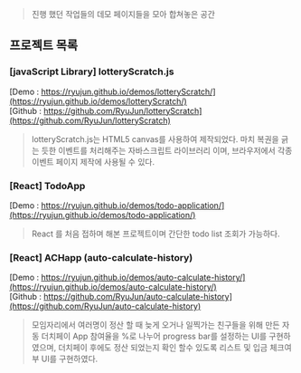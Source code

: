 > 진행 했던 작업들의 데모 페이지들을 모아 합쳐놓은 공간

## 프로젝트 목록

### [javaScript Library] lotteryScratch.js
[Demo   : https://ryujun.github.io/demos/lotteryScratch/](https://ryujun.github.io/demos/lotteryScratch/)<br>
[Github : https://github.com/RyuJun/lotteryScratch](https://github.com/RyuJun/lotteryScratch)
>lotteryScratch.js는 HTML5 canvas를 사용하여 제작되었다. 마치 복권을 긁는 듯한 이벤트를 처리해주는 자바스크립트 라이브러리 이며, 브라우저에서 각종 이벤트 페이지 제작에 사용될 수 있다.

### [React] TodoApp
[Demo   : https://ryujun.github.io/demos/todo-application/](https://ryujun.github.io/demos/todo-application/)
>React 를 처음 접하며 해본 프로젝트이며 간단한 todo list 조회가 가능하다.

### [React] ACHapp (auto-calculate-history)
[Demo   : https://ryujun.github.io/demos/auto-calculate-history/](https://ryujun.github.io/demos/auto-calculate-history/)<br>
[Github : https://github.com/RyuJun/auto-calculate-history](https://github.com/RyuJun/auto-calculate-history)
>모임자리에서 여러명이 정산 할 때 늦게 오거나 일찍가는 친구들을 위해 만든 자동 더치페이 App
참여율을 %로 나누어 progress bar를 설정하는 UI를 구현하였으며, 더치페이 후에도 정산 되었는지 확인 할수 있도록
리스트 및 입금 체크여부 UI를 구현하였다.
